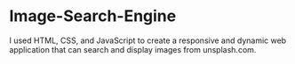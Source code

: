 # Image-Search-Engine
I used HTML, CSS, and JavaScript to create a responsive and dynamic web application that can search and display images from unsplash.com.
